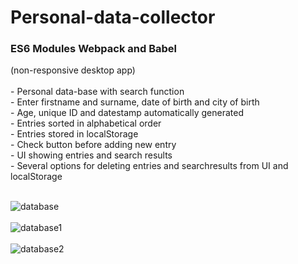 # <h1>Personal-data-collector</h1>
<h3>ES6 Modules Webpack and Babel</h3>
(non-responsive desktop app)<br><br>
- Personal data-base with search function<br>
- Enter firstname and surname, date of birth and city of birth<br>
- Age, unique ID and datestamp automatically generated<br>
- Entries sorted in alphabetical order<br>
- Entries stored in localStorage<br>
- Check button before adding new entry<br>
- UI showing entries and search results<br>
- Several options for deleting entries and searchresults from UI and localStorage<br><br><p>
  
![database](https://user-images.githubusercontent.com/38325801/159869026-6285f9df-fb5a-44f0-812b-828ef1d8df30.png)<br><br>
![database1](https://user-images.githubusercontent.com/38325801/159869037-ddd3dca7-8ed7-48e0-a6b0-b49049a46ff2.png)<br><br>
![database2](https://user-images.githubusercontent.com/38325801/159869050-09718172-7cfe-4480-811b-b16f5c2bce28.png)<br><br>


